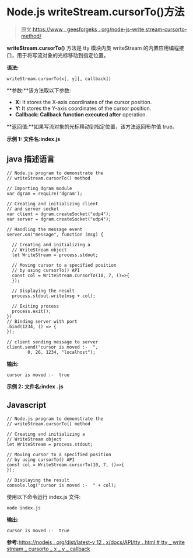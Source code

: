 # Node.js writeStream.cursorTo()方法

> 原文:[https://www . geesforgeks . org/node-js-write stream-cursorto-method/](https://www.geeksforgeeks.org/node-js-writestream-cursorto-method/)

**writeStream.cursorTo()** 方法是 tty 模块内类 writeStream 的内置应用编程接口，用于将写流对象的光标移动到指定位置。

**语法:**

```
writeStream.cursorTo(x[, y][, callback])
```

**参数:**该方法取以下参数:

*   **X:** It stores the X-axis coordinates of the cursor position.
*   **Y:** It stores the Y-axis coordinates of the cursor position.
*   **Callback: Callback function executed after** operation.

**返回值:**如果写流对象的光标移动到指定位置，该方法返回布尔值 true。

**示例 1:** **文件名:index.js**

## java 描述语言

```
// Node.js program to demonstrate the
// writeStream.cursorTo() method

// Importing dgram module
var dgram = require('dgram');

// Creating and initializing client
// and server socket
var client = dgram.createSocket("udp4");
var server = dgram.createSocket("udp4");

// Handling the message event
server.on("message", function (msg) {

  // Creating and initializing a
  // WriteStream object
  let WriteStream = process.stdout;

  // Moving cursor to a specified position
  // by using cursorTo() API
  const col = WriteStream.cursorTo(10, 7, ()=>{ 
  });

  // Displaying the result
  process.stdout.write(msg + col);

  // Exiting process
  process.exit();
})
// Binding server with port
.bind(1234, () => {
});

// client sending message to server
client.send("cursor is moved :-  ",
        0, 26, 1234, "localhost");
```

**输出:**

```
cursor is moved :-  true
```

**示例 2:** **文件名:index . js**

## Javascript

```
// Node.js program to demonstrate the
// writeStream.cursorTo() method

// Creating and initializing a
// WriteStream object
let WriteStream = process.stdout;

// Moving cursor to a specified position
// by using cursorTo() API
const col = WriteStream.cursorTo(10, 7, ()=>{ 
});

// Displaying the result
console.log("cursor is moved :-  " + col);
```

使用以下命令运行 index.js 文件:

```
node index.js
```

**输出:**

```
cursor is moved :-  true
```

**参考:**[https://nodejs . org/dist/latest-v 12 . x/docs/API/tty . html # tty _ write stream _ cursorto _ x _ y _ callback](https://nodejs.org/dist/latest-v12.x/docs/api/tty.html#tty_writestream_cursorto_x_y_callback)